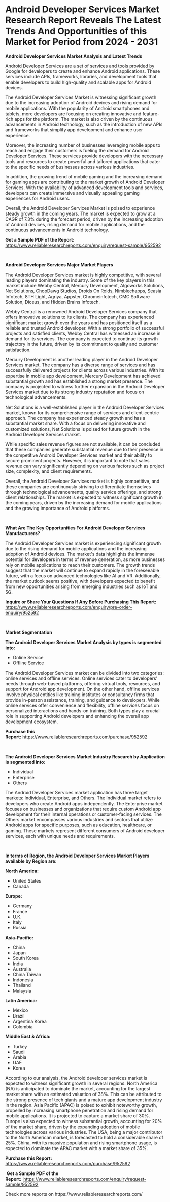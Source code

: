 <p><h1>Android Developer Services Market Research Report Reveals The Latest Trends And Opportunities of this Market for Period from 2024 - 2031</h1></p><p><strong>Android Developer Services Market Analysis and Latest Trends</strong></p>
<p><p>Android Developer Services are a set of services and tools provided by Google for developers to create and enhance Android applications. These services include APIs, frameworks, libraries, and development tools that enable developers to build high-quality and scalable apps for Android devices.</p><p>The Android Developer Services Market is witnessing significant growth due to the increasing adoption of Android devices and rising demand for mobile applications. With the popularity of Android smartphones and tablets, more developers are focusing on creating innovative and feature-rich apps for the platform. The market is also driven by the continuous advancements in Android technology, such as the introduction of new APIs and frameworks that simplify app development and enhance user experience.</p><p>Moreover, the increasing number of businesses leveraging mobile apps to reach and engage their customers is fueling the demand for Android Developer Services. These services provide developers with the necessary tools and resources to create powerful and tailored applications that cater to the specific needs of businesses across various industries.</p><p>In addition, the growing trend of mobile gaming and the increasing demand for gaming apps are contributing to the market growth of Android Developer Services. With the availability of advanced development tools and services, developers can create immersive and visually appealing gaming experiences for Android users.</p><p>Overall, the Android Developer Services Market is poised to experience steady growth in the coming years. The market is expected to grow at a CAGR of 7.3% during the forecast period, driven by the increasing adoption of Android devices, rising demand for mobile applications, and the continuous advancements in Android technology.</p></p>
<p><strong>Get a Sample PDF of the Report:&nbsp;</strong> <a href="https://www.reliableresearchreports.com/enquiry/request-sample/952592">https://www.reliableresearchreports.com/enquiry/request-sample/952592</a></p>
<p>&nbsp;</p>
<p><strong>Android Developer Services Major Market Players</strong></p>
<p><p>The Android Developer Services market is highly competitive, with several leading players dominating the industry. Some of the key players in this market include Webby Central, Mercury Development, Algoworks Solutions, Net Solutions, ChopDawg Studios, Droids On Roids, Nimblechapps, Seasia Infotech, 8TH Light, Agriya, Appster, Chromeinfotech, CMC Software Solution, Diceus, and Hidden Brains Infotech.</p><p>Webby Central is a renowned Android Developer Services company that offers innovative solutions to its clients. The company has experienced significant market growth over the years and has positioned itself as a reliable and trusted Android developer. With a strong portfolio of successful projects and satisfied clients, Webby Central has witnessed an increase in demand for its services. The company is expected to continue its growth trajectory in the future, driven by its commitment to quality and customer satisfaction.</p><p>Mercury Development is another leading player in the Android Developer Services market. The company has a diverse range of services and has successfully delivered projects for clients across various industries. With its expertise in mobile app development, Mercury Development has achieved substantial growth and has established a strong market presence. The company is projected to witness further expansion in the Android Developer Services market due to its strong industry reputation and focus on technological advancements.</p><p>Net Solutions is a well-established player in the Android Developer Services market, known for its comprehensive range of services and client-centric approach. The company has experienced steady growth and has a substantial market share. With a focus on delivering innovative and customized solutions, Net Solutions is poised for future growth in the Android Developer Services market. </p><p>While specific sales revenue figures are not available, it can be concluded that these companies generate substantial revenue due to their presence in the competitive Android Developer Services market and their ability to secure prominent projects. However, it is important to note that sales revenue can vary significantly depending on various factors such as project size, complexity, and client requirements.</p><p>Overall, the Android Developer Services market is highly competitive, and these companies are continuously striving to differentiate themselves through technological advancements, quality service offerings, and strong client relationships. The market is expected to witness significant growth in the coming years, driven by the increasing demand for mobile applications and the growing importance of Android platforms.</p></p>
<p>&nbsp;</p>
<p><strong>What Are The Key Opportunities For Android Developer Services Manufacturers?</strong></p>
<p><p>The Android Developer Services market is experiencing significant growth due to the rising demand for mobile applications and the increasing adoption of Android devices. The market's data highlights the immense potential for developers in terms of revenue generation, as more businesses rely on mobile applications to reach their customers. The growth trends suggest that the market will continue to expand rapidly in the foreseeable future, with a focus on advanced technologies like AI and VR. Additionally, the market outlook seems positive, with developers expected to benefit from new opportunities arising from emerging industries such as IoT and 5G.</p></p>
<p><strong>Inquire or Share Your Questions If Any Before Purchasing This Report:</strong> <a href="https://www.reliableresearchreports.com/enquiry/pre-order-enquiry/952592">https://www.reliableresearchreports.com/enquiry/pre-order-enquiry/952592</a></p>
<p>&nbsp;</p>
<p><strong>Market Segmentation</strong></p>
<p><strong>The Android Developer Services Market Analysis by types is segmented into:</strong></p>
<p><ul><li>Online Service</li><li>Offline Service</li></ul></p>
<p><p>The Android Developer Services market can be divided into two categories: online services and offline services. Online services cater to developers' needs through web-based platforms, offering virtual tools, resources, and support for Android app development. On the other hand, offline services involve physical entities like training institutes or consultancy firms that provide in-person assistance, training, and guidance to developers. While online services offer convenience and flexibility, offline services focus on personalized interactions and hands-on training. Both types play a crucial role in supporting Android developers and enhancing the overall app development ecosystem.</p></p>
<p><strong>Purchase this Report:&nbsp;</strong><a href="https://www.reliableresearchreports.com/purchase/952592">https://www.reliableresearchreports.com/purchase/952592</a></p>
<p>&nbsp;</p>
<p><strong>The Android Developer Services Market Industry Research by Application is segmented into:</strong></p>
<p><ul><li>Individual</li><li>Enterprise</li><li>Others</li></ul></p>
<p><p>The Android Developer Services market application has three target markets: Individual, Enterprise, and Others. The Individual market refers to developers who create Android apps independently. The Enterprise market focuses on businesses and organizations that require custom Android app development for their internal operations or customer-facing services. The Others market encompasses various industries and sectors that utilize Android apps for specific purposes, such as education, healthcare, or gaming. These markets represent different consumers of Android developer services, each with unique needs and requirements.</p></p>
<p>&nbsp;</p>
<p><strong>In terms of Region, the Android Developer Services Market Players available by Region are:</strong></p>
<p>
    <p> <strong> North America: </strong>
        <ul>
            <li>United States</li>
            <li>Canada</li>
        </ul>
        </p> 
    <p> <strong> Europe: </strong>
        <ul>
            <li>Germany</li>
            <li>France</li>
            <li>U.K.</li>
            <li>Italy</li>
            <li>Russia</li>
        </ul>
        </p> 
    <p> <strong> Asia-Pacific: </strong>
        <ul>
            <li>China</li>
            <li>Japan</li>
            <li>South Korea</li>
            <li>India</li>
            <li>Australia</li>
            <li>China Taiwan</li>
            <li>Indonesia</li>
            <li>Thailand</li>
            <li>Malaysia</li>
        </ul>
        </p> 
    <p> <strong> Latin America: </strong>
        <ul>
            <li>Mexico</li>
            <li>Brazil</li>
            <li>Argentina Korea</li>
            <li>Colombia</li>
        </ul>
        </p> 
    <p> <strong> Middle East & Africa: </strong>
        <ul>
            <li>Turkey</li>
            <li>Saudi</li>
            <li>Arabia</li>
            <li>UAE</li>
            <li>Korea</li>
        </ul>
    </p>
    </p>
<p><p>According to our analysis, the Android developer services market is expected to witness significant growth in several regions. North America (NA) is anticipated to dominate the market, accounting for the largest market share with an estimated valuation of 38%. This can be attributed to the strong presence of tech giants and a mature app development industry in the region. Asia Pacific (APAC) is poised to exhibit noteworthy growth, propelled by increasing smartphone penetration and rising demand for mobile applications. It is projected to capture a market share of 30%. Europe is also expected to witness substantial growth, accounting for 20% of the market share, driven by the expanding adoption of mobile technologies across various industries. The USA, being a major contributor to the North American market, is forecasted to hold a considerable share of 25%. China, with its massive population and rising smartphone usage, is expected to dominate the APAC market with a market share of 35%.</p></p>
<p><strong>Purchase this Report: </strong><a href="https://www.reliableresearchreports.com/purchase/952592">https://www.reliableresearchreports.com/purchase/952592</a></p>
<p>&nbsp;<strong>Get a Sample PDF of the Report:&nbsp;&nbsp;</strong><a href="https://www.reliableresearchreports.com/enquiry/request-sample/952592">https://www.reliableresearchreports.com/enquiry/request-sample/952592</a></p>
<p><strong></strong></p>
<p>Check more reports on https://www.reliableresearchreports.com/</p>